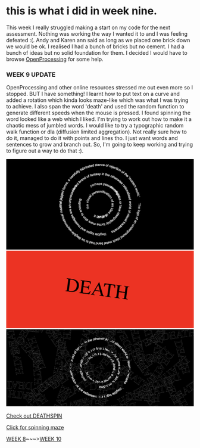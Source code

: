 # this is what i did in week nine.
This week I really struggled making a start on my code for the next assessment. Nothing was working the way I wanted it to and I was feeling defeated :(. Andy and Karen ann said as long as we placed one brick down we would be ok. I realised I had a bunch of bricks but no cement. I had a bunch of ideas but no solid foundation for them. I decided I would have to browse [OpenProcessing](https://www.openprocessing.org/browse/#) for some help. 

### WEEK 9 UPDATE

OpenProcessing and other online resources stressed me out even more so I stopped. BUT I have something! I learnt how to put text on a curve and added a rotation which kinda looks maze-like which was what I was trying to achieve. I also span the word 'death' and used the random function to generate different speeds when the mouse is pressed. I found spinning the word looked like a web which I liked. I'm trying to work out how to make it a chaotic mess of jumbled words. I would like to try a typographic random walk function or dla (diffusion limited aggregation). Not really sure how to do it, managed to do it with points and lines tho. I just want words and sentences to grow and branch out. So, I'm going to keep working and trying to figure out a way to do that :).

![](spinningmaze.png)
![](deathrotate.png)
![](spinningmaze2.png)

[Check out DEATHSPIN](https://taylarogic.github.io/codeWords/09/DEATHSPIN)

[Click for spinning maze](https://taylarogic.github.io/codeWords/09/spinningmaze) 

[WEEK 8](https://taylarogic.github.io/codeWords/08/)~~~>[WEEK 10](https://taylarogic.github.io/codeWords/10/)
